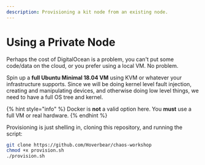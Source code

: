 ```yaml
---
description: Provisioning a kit node from an existing node.
---
```


# Using a Private Node

Perhaps the cost of DigitalOcean is a problem, you can't put some code/data on the cloud, or you prefer using a local VM. No problem.

Spin up a **full Ubuntu Minimal 18.04 VM** using KVM or whatever your infrastructure supports. Since we will be doing kernel level fault injection, creating and manipulating devices, and otherwise doing low level things, we need to have a full OS tree and kernel.

{% hint style="info" %}
Docker is **not** a valid option here. You **must** use a full VM or real hardware.
{% endhint %}

Provisioning is just shelling in, cloning this repository, and running the script:

```bash
git clone https://github.com/Hoverbear/chaos-workshop
chmod +x provision.sh
./provision.sh
```

